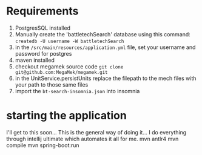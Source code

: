 # Requirements
1. PostgresSQL installed
1. Manually create the 'battletechSearch' database using this command: `createdb -U username -W battletechSearch`
1. in the `/src/main/resources/application.yml` file, set your username and password for postgres
1. maven installed
1. checkout megamek source code `git clone git@github.com:MegaMek/megamek.git`
1. in the UnitService.persistUnits replace the filepath to the mech files with your path to those same files
1. import the `bt-search-insomnia.json` into insomnia

# starting the application
I'll get to this soon...
This is the general way of doing it... I do everything through intellij ultimate which automates it all for me.
mvn antlr4
mvn compile
mvn spring-boot:run